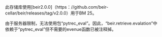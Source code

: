 此存储库使用[beir2.0.0]（https：//github.com/beir-cellar/beir/releases/tag/v2.0.0）用于BM 25。

由于服务器限制，无法使用包“pytrec_eval”。因此，“beir.retrieve.evalation”中依赖于“pytrec_eval”但不需要的evenue函数已被注释掉。
